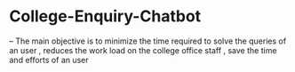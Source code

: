 # College-Enquiry-Chatbot
– The main objective is to minimize the time required to solve the queries of an user , reduces the work load on the college office staff , save the time and efforts of an user
